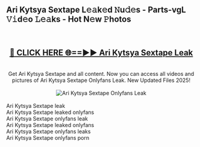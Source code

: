 <h2>Ari Kytsya Sextape L𝚎𝚊k𝚎d 𝙽u𝚍𝚎s - Parts-vgL 𝚅𝚒d𝚎o 𝙻𝚎𝚊ks - Hot N𝚎w 𝙿hotos </h2>
<br>
<div align="center">
<h2><a href="https://213.232.235.80/live/video.php?q=ari-kytsya-sextape" rel="nofollow">🔴 CLICK HERE 🌐==►► Ari Kytsya Sextape Leak</a></h2>
<br>
Get Ari Kytsya Sextape and all content. Now you can access all videos and pictures of Ari Kytsya Sextape Onlyfans Leak. New Updated Files 2025!
<br>
<br>
<a href="https://213.232.235.80/live/video.php?q=ari-kytsya-sextape" rel="nofollow" data-target="animated-image.originalLink"><img src="https://i.imgur.com/1EjSzPs.png" alt="Ari Kytsya Sextape Onlyfans Leak" style="max-width: 100%; display: inline-block;" data-target="animated-image.originalImage"></a>
</div>
<br>
Ari Kytsya Sextape leak<br>
Ari Kytsya Sextape leaked onlyfans<br>
Ari Kytsya Sextape onlyfans leak<br>
Ari Kytsya Sextape leaked onlyfans<br>
Ari Kytsya Sextape onlyfans leaks<br>
Ari Kytsya Sextape onlyfans porn
